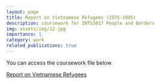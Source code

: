```yaml
---
layout: page
title: Report on Vietnamese Refugees (1975-1985)
description: coursework for INTS3017 People and Borders
img: assets/img/12.jpg
importance: 1
category: work
related_publications: true
---
```


You can access the coursework file below.

[Report on Vietnamese Refugees](assets/pdf/Peopleandborder_Coursework.pdf)
